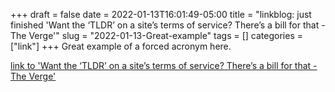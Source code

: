 +++draft = falsedate = 2022-01-13T16:01:49-05:00title = "linkblog: just finished 'Want the ‘TLDR’ on a site’s terms of service? There’s a bill for that - The Verge'"slug = "2022-01-13-Great-example"tags = []categories = ["link"]+++Great example of a forced acronym here. [link to 'Want the ‘TLDR’ on a site’s terms of service? There’s a bill for that - The Verge'](https://www.theverge.com/2022/1/13/22882110/tldr-act-lori-trahan-lujan-cassidy-facebook-twitter-terms-of-service-agreement)